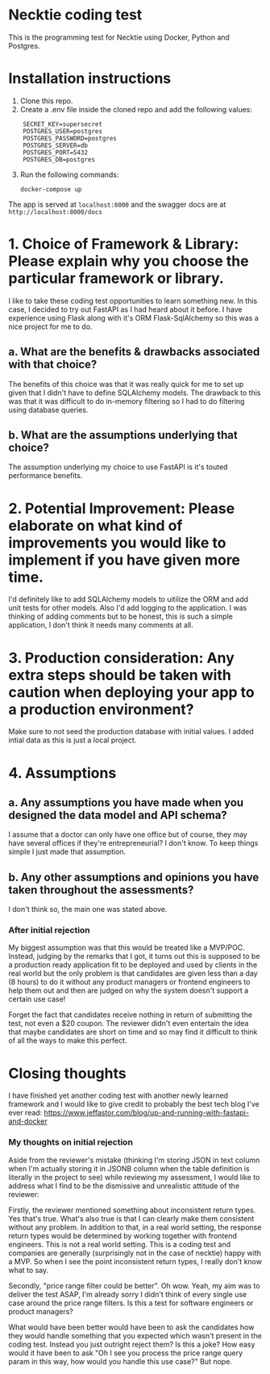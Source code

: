 # Necktie coding test 

This is the programming test for Necktie using Docker, Python and Postgres.

# Installation instructions
1) Clone this repo. 
2) Create a .env file inside the cloned repo and add the following values:
```
    SECRET_KEY=supersecret
    POSTGRES_USER=postgres
    POSTGRES_PASSWORD=postgres
    POSTGRES_SERVER=db
    POSTGRES_PORT=5432
    POSTGRES_DB=postgres
```
3) Run the following commands:

    `docker-compose up`

The app is served at `localhost:8000` and the swagger docs are at `http://localhost:8000/docs`


# 1. Choice of Framework & Library: Please explain why you choose the particular framework or library.

I like to take these coding test opportunities to learn something new. In this case, I decided to try out FastAPI as I had heard about it before. I have experience using Flask along with it's ORM Flask-SqlAlchemy so this was a nice project for me to do. 

## a. What are the benefits & drawbacks associated with that choice?
The benefits of this choice was that it was really quick for me to set up given that I didn't have to define SQLAlchemy models. The drawback to this was that it was difficult to do in-memory filtering so I had to do filtering using database queries.

## b. What are the assumptions underlying that choice?
The assumption underlying my choice to use FastAPI is it's touted performance benefits.

# 2. Potential Improvement: Please elaborate on what kind of improvements you would like to implement if you have given more time.
I'd definitely like to add SQLAlchemy models to uitilize the ORM  and add unit tests for other models. Also I'd add logging to the application. I was thinking of adding comments but to be honest, this is such a simple application, I don't think it needs many comments at all. 

# 3. Production consideration: Any extra steps should be taken with caution when deploying your app to a production environment?
Make sure to not seed the production database with initial values. I added intial data as this is just a local project.
# 4. Assumptions

## a. Any assumptions you have made when you designed the data model and API schema?
I assume that a doctor can only have one office but of course, they may have several offices if they're entrepreneurial? I don't know. To keep things simple I just made that assumption. 

## b. Any other assumptions and opinions you have taken throughout the assessments?
I don't think so, the main one was stated above.
### After initial rejection 
My biggest assumption was that this would be treated like a MVP/POC. Instead, judging by the remarks that I got, it turns out this is supposed to be a production ready application fit to be deployed and used by clients in the real world but the only problem is that candidates are given less than a day (8 hours) to do it without any product managers or frontend engineers to help them out and then are judged on why the system doesn't support a certain use case! 

Forget the fact that candidates receive nothing in return of submitting the test, not even a $20 coupon. The reviewer didn't even entertain the idea that maybe candidates are short on time and so may find it difficult to think of all the ways to make this perfect. 

# Closing thoughts
I have finished yet another coding test with another newly learned framework and I would like to give credit to probably the best tech blog I've ever read: https://www.jeffastor.com/blog/up-and-running-with-fastapi-and-docker 

### My thoughts on initial rejection

Aside from the reviewer's mistake (thinking I'm storing JSON in text column when I'm actually storing it in JSONB column when the table definition is literally in the project to see) while reviewing my assessment, I would like to address what I find to be the dismissive and unrealistic attitude of the reviewer:

Firstly, the reviewer mentioned something about inconsistent return types. Yes that's true. What's also true is that I can clearly make them consistent without any problem. In addition to that, in a real world setting, the response return types would be determined by working together with frontend engineers. This is not a real world setting. This is a coding test and companies are generally (surprisingly not in the case of necktie) happy with a MVP. So when I see the point inconsistent return types, I really don't know what to say.

Secondly, "price range filter could be better". Oh wow. Yeah, my aim was to deliver the test ASAP, I'm already sorry I didn't think of every single use case around the price range filters. Is this a test for software engineers or product managers?

What would have been better would have been to ask the candidates how they would handle something that you expected which wasn't present in the coding test. Instead you just outright reject them? Is this a joke? How easy would it have been to ask "Oh I see you process the price range query param in this way, how would you handle this use case?" But nope.
